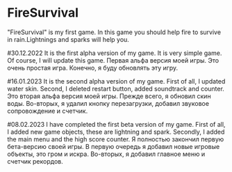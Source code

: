 # FireSurvival
 
"FireSurvival" is my first game. In this game you should help fire to survive in rain.Lightnings and sparks will help you.

#30.12.2022 It is the first alpha version of my game. It is very simple game. Of course, I will update this game.
Первая альфа версия моей игры. Это очень простая игра. Конечно, я буду обновлять эту игру.

#16.01.2023 It is the second alpha version of my game. First of all, I updated water skin. Second, I deleted restart button, added soundtrack and counter.
Это вторая альфа версия моей игры. Прежде всего, я обновил скин воды. Во-вторых, я удалил кнопку перезагрузки, добавил звуковое сопровождение и счетчик.

#08.02.2023 I have completed the first beta version of my game. First of all, I added new game objects, these are lightning and spark. Secondly, I added the main menu and the high score counter. Я полностью закончил первую бета-версию своей игры. В первую очередь я добавил новые игровые объекты, это гром и искра. Во-вторых, я добавил главное меню и счетчик рекордов.
